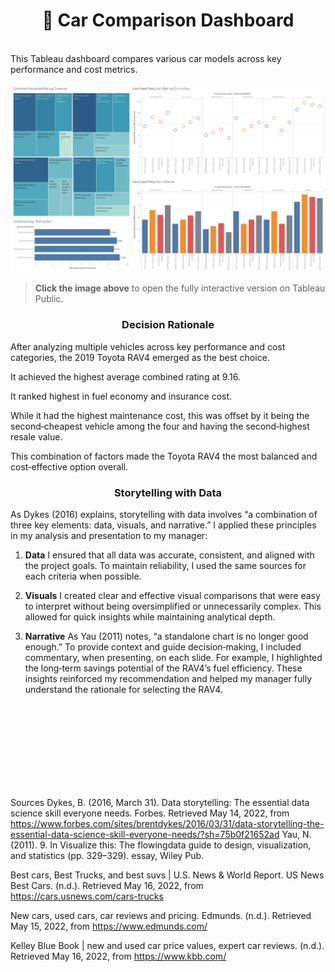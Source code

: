 <h1 align="center">🚗 Car Comparison Dashboard </h1>
<br>
This Tableau dashboard compares various car models across key performance and cost metrics.

[![View the Interactive Dashboard](images/overallview.png)](https://public.tableau.com/app/profile/hunter.james2023/viz/CarComparison_17532974973730/OverallView?publish=yes&showOnboarding=true)

> **Click the image above** to open the fully interactive version on Tableau Public.

<h3 align="center"> Decision Rationale </h3>

After analyzing multiple vehicles across key performance and cost categories, the 2019 Toyota RAV4 emerged as the best choice.

It achieved the highest average combined rating at 9.16.

It ranked highest in fuel economy and insurance cost.

While it had the highest maintenance cost, this was offset by it being the second‑cheapest vehicle among the four and having the second‑highest resale value.

This combination of factors made the Toyota RAV4 the most balanced and cost‑effective option overall.

<h3 align="center"> Storytelling with Data </h3>
As Dykes (2016) explains, storytelling with data involves “a combination of three key elements: data, visuals, and narrative.” I applied these principles in my analysis and presentation to my manager:

1. **Data**
I ensured that all data was accurate, consistent, and aligned with the project goals. To maintain reliability, I used the same sources for each criteria when possible.

2. **Visuals**
I created clear and effective visual comparisons that were easy to interpret without being oversimplified or unnecessarily complex. This allowed for quick insights while maintaining analytical depth.

3. **Narrative**
As Yau (2011) notes, “a standalone chart is no longer good enough.” To provide context and guide decision‑making, I included commentary, when presenting, on each slide. For example, I highlighted the long‑term savings potential of the RAV4’s fuel efficiency. These insights reinforced my recommendation and helped my manager fully understand the rationale for selecting the RAV4.

<br>
<br>
<br>
<br>
<br>
<br>
<br>
<br>

Sources
Dykes, B. (2016, March 31). Data storytelling: The essential data science skill everyone needs. Forbes. Retrieved May 14, 2022, from https://www.forbes.com/sites/brentdykes/2016/03/31/data-storytelling-the-essential-data-science-skill-everyone-needs/?sh=75b0f21652ad 
Yau, N. (2011). 9. In Visualize this: The flowingdata guide to design, visualization, and statistics (pp. 329–329). essay, Wiley Pub. 

Best cars, Best Trucks, and best suvs | U.S. News & World Report. US News Best Cars. (n.d.). Retrieved May 16, 2022, from https://cars.usnews.com/cars-trucks 

New cars, used cars, car reviews and pricing. Edmunds. (n.d.). Retrieved May 15, 2022, from https://www.edmunds.com/ 

Kelley Blue Book | new and used car price values, expert car reviews. (n.d.). Retrieved May 16, 2022, from https://www.kbb.com/ 
